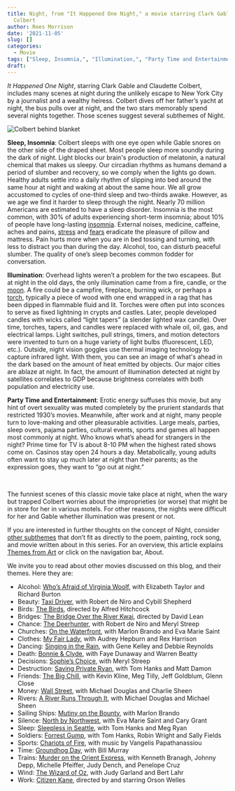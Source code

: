 ```yaml
---
title: Night, from "It Happened One Night," a movie starring Clark Gable and Claudette
  Colbert
author: Rees Morrison
date: '2021-11-05'
slug: []
categories:
  - Movie
tags: ["Sleep, Insomnia,", "Illumination,", "Party Time and Entertainment",]
draft:
---
```


*It Happened One Night*, starring Clark Gable and Claudette Colbert, includes many scenes at night during the unlikely escape to New York City by a journalist and a wealthy heiress.  Colbert dives off her father’s yacht at night, the bus pulls over at night, and the two stars memorably spend several nights together.   Those scenes suggest several subthemes of Night.

<!--more-->

![Colbert behind blanket](/media/NightColbert.jpg)

**Sleep, Insomnia**:   Colbert sleeps with one eye open while Gable snores on the other side of the draped sheet.  Most people sleep more soundly during the dark of night.  Light blocks our brain's production of melatonin, a natural chemical that makes us sleepy.   Our circadian rhythms as humans demand a period of slumber and recovery, so we comply when the lights go down.  Healthy adults settle into a daily rhythm of slipping into bed around the same hour at night and waking at about the same hour.  We all grow accustomed to cycles of one-third sleep and two-thirds awake.  However, as we age we find it harder to sleep through the night.  Nearly 70 million Americans are estimated to have a sleep disorder.  Insomnia is the most common, with 30% of adults experiencing short-term insomnia; about 10% of people have long-lasting [insomnia](https://www.therecoveryvillage.com/mental-health/insomnia/insomnia-statistics/).  External noises, medicine, caffeine, aches and pains, [stress](https://themesfromart.com/post/2021-11-05-night-from-invictus-a-poem-by-william-ernest-henley/nightinvictus/) and [fears](https://themesfromart.com/post/2021-11-05-night-from-stand-by-me-a-song-sung-by-ben-e-king/nightstand/) eradicate the pleasure of pillow and mattress.  Pain hurts more when you are in bed tossing and turning, with less to distract you than during the day.  Alcohol, too, can disturb peaceful slumber.   The quality of one’s sleep becomes common fodder for conversation.

**Illumination**:   Overhead lights weren’t a problem for the two escapees.  But at night in the old days, the only illumination came from a fire, candle, or the [moon](starry).  A fire could be a campfire, fireplace, burning wick, or perhaps a [torch](http://www.historyoflighting.net/lighting-history/history-of-torches/), typically a piece of wood with one end wrapped in a rag that has been dipped in flammable fluid and lit. Torches were often put into sconces to serve as fixed lightning in crypts and castles.  Later, people developed candles with wicks called “light tapers” (a slender lighted wax candle).  Over time, torches, tapers, and candles were replaced with whale oil, oil, gas, and electrical lamps.  Light switches, pull strings, timers, and motion detectors were invented to turn on a huge variety of light bulbs (fluorescent, LED, etc.). 
Outside, night vision goggles use thermal imaging technology to capture infrared light.  With them, you can see an image of what's ahead in the dark based on the amount of heat emitted by objects.  Our major cities are ablaze at night.  In fact, the amount of illumination detected at night by satellites correlates to GDP because brightness correlates with both population and electricity use.

**Party Time and Entertainment**:  Erotic energy suffuses this movie, but any hint of overt sexuality was muted completely by the prurient standards that restricted 1930’s movies.  Meanwhile, after work and at night, many people turn to love-making and other pleasurable activities.  Large meals, parties, sleep overs, pajama parties, cultural events, sports and games all happen most commonly at night.  Who knows what’s ahead for strangers in the night?  Prime time for TV is about 8-10 PM when the highest rated shows come on.  Casinos stay open 24 hours a day.   Metabolically, young adults often want to stay up much later at night than their parents; as the expression goes, they want to “go out at night.”

&nbsp;

The funniest scenes of this classic movie take place at night, when the wary but trapped Colbert worries about the improprieties (or worse) that might be in store for her in various motels.  For other reasons, the nights were difficult for her and Gable whether illumination was present or not.

If you are interested in further thoughts on the concept of Night, consider [other subthemes](https://themesfromart.com/post/2021-10-15-money-additional-subthemes/moneyaddl/) that don’t fit as directly to the poem, painting, rock song, and movie written about in this series.  For an overview, this article explains [Themes from Art](http://bit.ly/3sRXopI) or click on the navigation bar, About.

We invite you to read about other movies discussed on this blog, and their themes.  Here they are: 

* Alcohol: [Who’s Afraid of Virginia Woolf](https://themesfromart.com/post/2021-02-03-alcohol-woolf-nichols/alcoholwoolfnichols/), with Elizabeth Taylor and Richard Burton
* Beauty: [Taxi Driver](https://themesfromart.com/post/2021-04-21-beauty-taxi-driver-a-movie-with-robert-de-niro-and-cybill-shepherd/beautytaxi/), with Robert de Niro and Cybill Shepherd
* Birds: [The Birds](https://themesfromart.com/post/2021-06-07-birds-the-birds-a-movie-directed-by-alfred-hitchcock/birdsthebirds/), directed by Alfred Hitchcock
* Bridges: [The Bridge Over the River Kwai](https://themesfromart.com/post/2021-07-26-bridges-from-bridge-over-troubled-waters-a-song-by-simon-garfunkel/bridgestroubled/), directed by David Lean
* Chance: [The Deerhunter](https://themesfromart.com/post/2021-03-14-chancewinner/chancewinner/), with Robert de Niro and Meryl Streep
* Churches: [On the Waterfront](https://themesfromart.com/post/2021-05-21-churches-from-on-the-waterfront-a-movie-with-marlon-brando/churcheswaterfront/), with Marlon Brando and Eva Marie Saint
* Clothes: [My Fair Lady](https://themesfromart.com/post/2021-08-30-clothes-from-my-fair-lady-a-movie-starring-audrey-hepburn/clothesfair/), with Audrey Hepburn and Rex Harrison
* Dancing: [Singing in the Rain](https://themesfromart.com/post/2021-09-10-dancing-from-singin-in-the-rain-a-movie-starring-gene-kelley-and-debbie-reynolds/dancingrain/), with Gene Kelley and Debbie Reynolds
* Death: [Bonnie & Clyde](https://themesfromart.com/post/2021-05-03-death-from-bonnie-clyde-a-movie-starring-warren-beatty-and-faye-dunaway/deathbonnie/), with Faye Dunaway and Warren Beatty
* Decisions: [Sophie’s Choice](https://themesfromart.com/post/2021-02-08-decisions-sophie-s-choice-with-meryl-streep/decisionssophies/), with Meryl Streep
* Destruction: [Saving Private Ryan](https://themesfromart.com/post/2021-02-18-destruction-saving-private-ryan-a-movie-by-steven-spielberg/destructionsaving/), with Tom Hanks and Matt Damon
* Friends: [The Big Chill](https://themesfromart.com/post/2021-06-20-friends-the-big-chill-a-movied-directed-by-lawrence-kasdan/friendschill/), with Kevin Kline, Meg Tilly, Jeff Goldblum, Glenn Close
* Money: [Wall Street](https://themesfromart.com/post/2021-10-15-money-from-wall-street-a-movie-starring-michael-douglas-and-michael-sheen/moneywall/), with Michael Douglas and Charlie Sheen
* Rivers: [A River Runs Through It](https://themesfromart.com/post/2021-10-02-rivers-from-a-river-runs-through-it-a-movie-by-robert-redford-starring-brad-pitt/riversruns/), with Michael Douglas and Michael Sheen
* Sailing Ships: [Mutiny on the Bounty](https://themesfromart.com/post/2021-06-26-sailing-ships-mutiny-on-the-bounty-a-movie-with/sailingshipsmutiny/), with Marlon Brando
* Silence: [North by Northwest](https://themesfromart.com/post/silencenorthwest/), with Eva Marie Saint and Cary Grant
* Sleep: [Sleepless in Seattle](https://themesfromart.com/post/2021-09-22-sleep-from-sleepless-in-seattle-a-movie-starring-tom-hanks-and-meg-ryan/sleepsleepless/), with Tom Hanks and Meg Ryan
* Soldiers: [Forrest Gump](https://themesfromart.com/post/2021-08-02-soldiers-from-forrest-gump-a-movie-starring-tom-hanks/soldiersgump/), with Tom Hanks, Robin Wright and Sally Fields
* Sports: [Chariots of Fire](https://themesfromart.com/post/2021-07-12-sports-from-chariots-of-fire-a-movie-about-the-1924-olypics/sportschariots/), with music by Vangelis Papathanassiou
* Time: [Groundhog Day](https://themesfromart.com/post/2021-03-08-time-from-groundhog-day-starring-bill-murray/timegroundhog/), with Bill Murray
* Trains: [Murder on the Orient Express](https://themesfromart.com/post/2021-05-10-trains-from-murder-on-the-orient-express-a-movie-directed-by-sidney-lumet/trainsorient/), with Kenneth Branagh, Johnny Depp, Michelle Pfeiffer, Judy Dench, and Penelope Cruz
* Wind: [The Wizard of Oz](https://themesfromart.com/post/2021-08-12-wind-from-the-wizard-of-oz-a-movie-with-judy-garland/windoz/), with Judy Garland and Bert Lahr 
* Work: [Citizen Kane](https://themesfromart.com/post/2021-02-26-workkane/workkane/), directed by and starring Orson Welles

